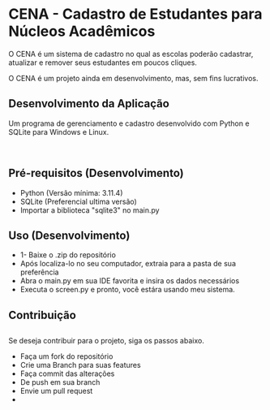 <h1>CENA - Cadastro de Estudantes para Núcleos Acadêmicos</h1>
  <p>O CENA é um sistema de cadastro no qual as escolas poderão cadastrar, atualizar e remover seus estudantes em poucos cliques.</p>
  <p>O CENA é um projeto ainda em desenvolvimento, mas, sem fins lucrativos.</p>
<h2>Desenvolvimento da Aplicação</h2>
  <p>Um programa de gerenciamento e cadastro desenvolvido com Python e SQLite para Windows e Linux.</p><br>
<h2>Pré-requisitos (Desenvolvimento)</h2>
<nav>
  <ul>
    <li>Python (Versão mínima: 3.11.4)</li>
    <li>SQLite (Preferencial ultima versão)</li>
    <li>Importar a biblioteca "sqlite3" no main.py</li>
  </ul>
</nav>
<h2>Uso (Desenvolvimento)</h2>
<nav>
  <ul>
    <li>1- Baixe o .zip do repositório</li>
    <li>Após localiza-lo no seu computador, extraia para a pasta de sua preferência</li>
    <li>Abra o main.py em sua IDE favorita e insira os dados necessários</li>
    <li>Executa o screen.py e pronto, você estára usando meu sistema.</li>
  </ul>
</nav>

<h2>Contribuição<h2></h2>
Se deseja contribuir para o projeto, siga os passos abaixo.
<nav>
  <ul>
    <li>Faça um fork do repositório</li>
    <li>Crie uma Branch para suas features</li>
    <li>Faça commit das alterações</li>
    <li>De push em sua branch</li>
    <li>Envie um pull request</li>
    <li></li>
  </ul>
</nav>
